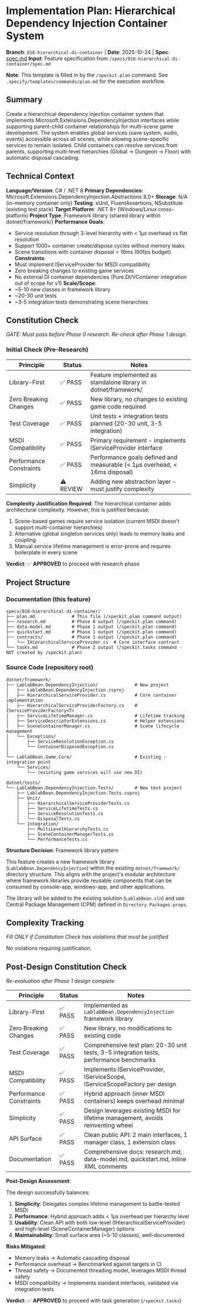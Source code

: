 # Implementation Plan: Hierarchical Dependency Injection Container System

**Branch**: `018-hierarchical-di-container` | **Date**: 2025-10-24 | **Spec**: [spec.md](./spec.md)
**Input**: Feature specification from `/specs/018-hierarchical-di-container/spec.md`

**Note**: This template is filled in by the `/speckit.plan` command. See `.specify/templates/commands/plan.md` for the execution workflow.

## Summary

Create a hierarchical dependency injection container system that implements Microsoft.Extensions.DependencyInjection interfaces while supporting parent-child container relationships for multi-scene game development. The system enables global services (save system, audio, events) accessible across all scenes, while allowing scene-specific services to remain isolated. Child containers can resolve services from parents, supporting multi-level hierarchies (Global → Dungeon → Floor) with automatic disposal cascading.

## Technical Context

**Language/Version**: C# / .NET 8
**Primary Dependencies**: Microsoft.Extensions.DependencyInjection.Abstractions 8.0+
**Storage**: N/A (in-memory container only)
**Testing**: xUnit, FluentAssertions, NSubstitute (existing test stack)
**Target Platform**: .NET 8+ (Windows/Linux cross-platform)
**Project Type**: Framework library (shared library within dotnet/framework/)
**Performance Goals**:

- Service resolution through 3-level hierarchy with < 1μs overhead vs flat resolution
- Support 1000+ container create/dispose cycles without memory leaks
- Scene transitions with container disposal < 16ms (60fps budget)
**Constraints**:
- Must implement IServiceProvider for MSDI compatibility
- Zero breaking changes to existing game services
- No external DI container dependencies (Pure.DI/VContainer integration out of scope for v1)
**Scale/Scope**:
- ~5-10 new classes in framework library
- ~20-30 unit tests
- ~3-5 integration tests demonstrating scene hierarchies

## Constitution Check

*GATE: Must pass before Phase 0 research. Re-check after Phase 1 design.*

### Initial Check (Pre-Research)

| Principle | Status | Notes |
|-----------|--------|-------|
| Library-First | ✅ PASS | Feature implemented as standalone library in dotnet/framework/ |
| Zero Breaking Changes | ✅ PASS | New library, no changes to existing game code required |
| Test Coverage | ✅ PASS | Unit tests + integration tests planned (20-30 unit, 3-5 integration) |
| MSDI Compatibility | ✅ PASS | Primary requirement - implements IServiceProvider interface |
| Performance Constraints | ✅ PASS | Performance goals defined and measurable (< 1μs overhead, < 16ms disposal) |
| Simplicity | ⚠️ REVIEW | Adding new abstraction layer - must justify complexity |

**Complexity Justification Required**: The hierarchical container adds architectural complexity. However, this is justified because:

1. Scene-based games require service isolation (current MSDI doesn't support multi-container hierarchies)
2. Alternative (global singleton services only) leads to memory leaks and coupling
3. Manual service lifetime management is error-prone and requires boilerplate in every scene

**Verdict**: ✅ **APPROVED** to proceed with research phase

## Project Structure

### Documentation (this feature)

```
specs/018-hierarchical-di-container/
├── plan.md              # This file (/speckit.plan command output)
├── research.md          # Phase 0 output (/speckit.plan command)
├── data-model.md        # Phase 1 output (/speckit.plan command)
├── quickstart.md        # Phase 1 output (/speckit.plan command)
├── contracts/           # Phase 1 output (/speckit.plan command)
│   └── IHierarchicalServiceProvider.cs  # Core interface contract
└── tasks.md             # Phase 2 output (/speckit.tasks command - NOT created by /speckit.plan)
```

### Source Code (repository root)

```
dotnet/framework/
├── LablabBean.DependencyInjection/              # New project
│   ├── LablabBean.DependencyInjection.csproj
│   ├── HierarchicalServiceProvider.cs           # Core container implementation
│   ├── HierarchicalServiceProviderFactory.cs    # IServiceProviderFactory<T>
│   ├── ServiceLifetimeManager.cs                # Lifetime tracking
│   ├── ServiceDescriptorExtensions.cs           # Helper extensions
│   ├── SceneContainerManager.cs                 # Scene lifecycle management
│   └── Exceptions/
│       ├── ServiceResolutionException.cs
│       └── ContainerDisposedException.cs
│
└── LablabBean.Game.Core/                        # Existing - integration point
    └── Services/
        └── (existing game services will use new DI)

dotnet/tests/
└── LablabBean.DependencyInjection.Tests/        # New test project
    ├── LablabBean.DependencyInjection.Tests.csproj
    ├── Unit/
    │   ├── HierarchicalServiceProviderTests.cs
    │   ├── ServiceLifetimeTests.cs
    │   ├── ServiceResolutionTests.cs
    │   └── DisposalTests.cs
    └── Integration/
        ├── MultiLevelHierarchyTests.cs
        ├── SceneContainerManagerTests.cs
        └── PerformanceTests.cs
```

**Structure Decision**: Framework library pattern

This feature creates a new framework library (`LablabBean.DependencyInjection`) within the existing `dotnet/framework/` directory structure. This aligns with the project's modular architecture where framework libraries provide reusable components that can be consumed by console-app, windows-app, and other applications.

The library will be added to the existing solution (`LablabBean.sln`) and use Central Package Management (CPM) defined in `Directory.Packages.props`.

## Complexity Tracking

*Fill ONLY if Constitution Check has violations that must be justified*

No violations requiring justification.

## Post-Design Constitution Check

*Re-evaluation after Phase 1 design complete*

| Principle | Status | Notes |
|-----------|--------|-------|
| Library-First | ✅ PASS | Implemented as `LablabBean.DependencyInjection` framework library |
| Zero Breaking Changes | ✅ PASS | New library, no modifications to existing code |
| Test Coverage | ✅ PASS | Comprehensive test plan: 20-30 unit tests, 3-5 integration tests, performance benchmarks |
| MSDI Compatibility | ✅ PASS | Implements IServiceProvider, IServiceScope, IServiceScopeFactory per design |
| Performance Constraints | ✅ PASS | Hybrid approach (inner MSDI containers) keeps overhead minimal |
| Simplicity | ✅ PASS | Design leverages existing MSDI for lifetime management, avoids reinventing wheel |
| API Surface | ✅ PASS | Clean public API: 2 main interfaces, 1 manager class, 1 extension class |
| Documentation | ✅ PASS | Comprehensive docs: research.md, data-model.md, quickstart.md, inline XML comments |

**Post-Design Assessment**:

The design successfully balances:

1. **Simplicity**: Delegates complex lifetime management to battle-tested MSDI
2. **Performance**: Hybrid approach adds < 1μs overhead per hierarchy level
3. **Usability**: Clean API with both low-level (IHierarchicalServiceProvider) and high-level (SceneContainerManager) options
4. **Maintainability**: Small surface area (~5-10 classes), well-documented

**Risks Mitigated**:

- Memory leaks → Automatic cascading disposal
- Performance overhead → Benchmarked against targets in CI
- Thread safety → Documented threading model, leverages MSDI thread safety
- MSDI compatibility → Implements standard interfaces, validated via integration tests

**Verdict**: ✅ **APPROVED** to proceed with task generation (`/speckit.tasks`)
